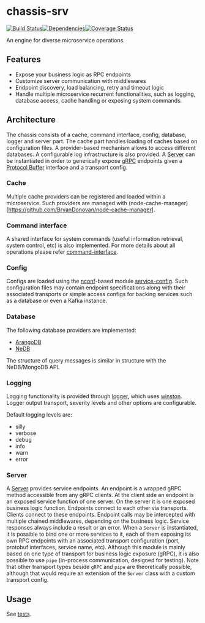 # chassis-srv 
<img src="http://img.shields.io/npm/v/%40restorecommerce%chassis%2Dsrv.svg?style=flat-square" alt="">[![Build Status][build]](https://travis-ci.org/restorecommerce/chassis-srv?branch=master)[![Dependencies][depend]](https://david-dm.org/restorecommerce/chassis-srv)[![Coverage Status][cover]](https://coveralls.io/github/restorecommerce/chassis-srv?branch=master)

[version]: http://img.shields.io/npm/v/chassis-srv.svg?style=flat-square
[build]: http://img.shields.io/travis/restorecommerce/chassis-srv/master.svg?style=flat-square
[depend]: https://img.shields.io/david/restorecommerce/chassis-srv.svg?style=flat-square
[cover]: http://img.shields.io/coveralls/restorecommerce/chassis-srv/master.svg?style=flat-square

An engine for diverse microservice operations.

## Features

- Expose your business logic as RPC endpoints
- Customize server communication with middlewares
- Endpoint discovery, load balancing, retry and timeout logic
- Handle multiple microservice recurrent functionalities, such as logging, database access, cache handling or exposing system commands.

## Architecture

The chassis consists of a cache, command interface, config, database, logger and server part.
The cache part handles loading of caches based on configuration files.
A provider-based mechanism allows to access different databases.
A configurable log infrastructure is also provided.
A [Server](src/microservice/server.ts) can be instantiated in order to generically expose [gRPC](https://grpc.io/docs/) endpoints given a [Protocol Buffer](https://developers.google.com/protocol-buffers/docs/overview) interface and a transport config.

### Cache

Multiple cache providers can be registered and loaded within a microservice. Such providers are managed with (node-cache-manager)[https://github.com/BryanDonovan/node-cache-manager].

### Command interface

A shared interface for system commands (useful information retrieval, system control, etc) is also implemented. For more details
about all operations please refer
[command-interface](https://github.com/restorecommerce/chassis-srv/command-interface.md).


### Config
  
Configs are loaded using the [nconf](https://github.com/indexzero/nconf)-based module [service-config](https://github.com/restorecommerce/service-config). Such configuration files may contain endpoint specifications 
along with their associated transports or simple access configs for backing services such as a database or even a Kafka instance.

### Database 

The following database providers are implemented:

* [ArangoDB](https://www.arangodb.com/documentation/)
* [NeDB](https://github.com/louischatriot/nedb)

The structure of query messages is similar in structure with the NeDB/MongoDB API.

### Logging

Logging functionality is provided through [logger](https://github.com/restorecommerce/logger), which uses [winston](https://github.com/winstonjs/winston). Logger output transport, severity levels and other options are configurable.

Default logging levels are:
- silly
- verbose
- debug
- info
- warn
- error

### Server

A [Server](src/microservice/server.ts) provides service endpoints. An endpoint is a wrapped gRPC method accessible from any gRPC clients. 
At the client side an endpoint is an exposed service function of one server.
On the server it is one exposed business logic function. Endpoints connect to each other via transports. Clients connect to these endpoints. 
Endpoint calls may be intercepted with multiple chained middlewares, depending on the business logic. Service responses always include a result or an error. 
When a `Server` is instantiated, it is possible to bind one or more services to it, each of them exposing its own RPC endpoints with an associated transport configuration (port, protobuf interfaces, service name, etc). 
Although this module is mainly based on one type of transport for business logic exposure (gRPC), it is also possible to use `pipe` (in-process communication, designed for testing). Note that other transport types beside `gRPC` and `pipe` are theoretically possible, although that would require an extension of the `Server` class with a custom transport config. 

## Usage

See [tests](tests/).

